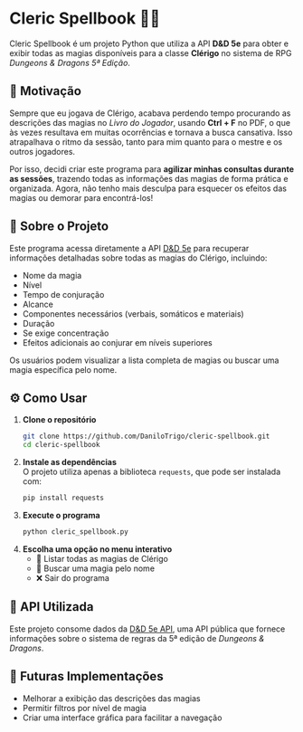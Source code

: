 # Cleric Spellbook 📖✨  

Cleric Spellbook é um projeto Python que utiliza a API **D&D 5e** para obter e exibir todas as magias disponíveis para a classe **Clérigo** no sistema de RPG *Dungeons & Dragons 5ª Edição*.  

## 🎯 Motivação  

Sempre que eu jogava de Clérigo, acabava perdendo tempo procurando as descrições das magias no *Livro do Jogador*, usando **Ctrl + F** no PDF, o que às vezes resultava em muitas ocorrências e tornava a busca cansativa. Isso atrapalhava o ritmo da sessão, tanto para mim quanto para o mestre e os outros jogadores.  

Por isso, decidi criar este programa para **agilizar minhas consultas durante as sessões**, trazendo todas as informações das magias de forma prática e organizada. Agora, não tenho mais desculpa para esquecer os efeitos das magias ou demorar para encontrá-los!  

## 🔮 Sobre o Projeto  

Este programa acessa diretamente a API [D&D 5e](https://www.dnd5eapi.co/) para recuperar informações detalhadas sobre todas as magias do Clérigo, incluindo:  
- Nome da magia  
- Nível  
- Tempo de conjuração  
- Alcance  
- Componentes necessários (verbais, somáticos e materiais)  
- Duração  
- Se exige concentração  
- Efeitos adicionais ao conjurar em níveis superiores  

Os usuários podem visualizar a lista completa de magias ou buscar uma magia específica pelo nome.  

## ⚙️ Como Usar  

1. **Clone o repositório**  
   ```bash
   git clone https://github.com/DaniloTrigo/cleric-spellbook.git  
   cd cleric-spellbook
   ```  
2. **Instale as dependências**  
   O projeto utiliza apenas a biblioteca `requests`, que pode ser instalada com:  
   ```bash
   pip install requests
   ```  
3. **Execute o programa**  
   ```bash
   python cleric_spellbook.py
   ```  
4. **Escolha uma opção no menu interativo**  
   - 📜 Listar todas as magias de Clérigo  
   - 🔎 Buscar uma magia pelo nome  
   - ❌ Sair do programa  

## 🔗 API Utilizada  
Este projeto consome dados da [D&D 5e API](https://www.dnd5eapi.co/), uma API pública que fornece informações sobre o sistema de regras da 5ª edição de *Dungeons & Dragons*.  

## 📌 Futuras Implementações  
- Melhorar a exibição das descrições das magias  
- Permitir filtros por nível de magia  
- Criar uma interface gráfica para facilitar a navegação  

